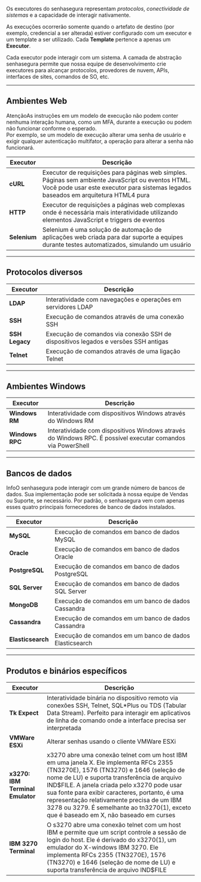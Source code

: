 Os executores do senhasegura representam *protocolos*, *conectividade de sistemas* e a capacidade de interagir nativamente.

As execuções ocorrerão somente quando o artefato de destino (por exemplo, credencial a ser alterada) estiver configurado com um executor e um template a ser utilizado. Cada **Template** pertence a apenas um **Executor**.

Cada executor pode interagir com um sistema. A camada de abstração senhasegura permite que nossa equipe de desenvolvimento crie executores para alcançar protocolos, provedores de nuvem, APIs, interfaces de sites, comandos de SO, etc.

  




---

## Ambientes Web

AtençãoAs instruções em um modelo de execução não podem conter nenhuma interação humana, como um MFA, durante a execução ou podem não funcionar conforme o esperado.  
Por exemplo, se um modelo de execução alterar uma senha de usuário e exigir qualquer autenticação multifator, a operação para alterar a senha não funcionará.



| Executor | Descrição |
| --- | --- |
| **cURL** | Executor de requisições para páginas web simples. Páginas sem ambiente JavaScript ou eventos HTML. Você pode usar este executor para sistemas legados baseados em arquitetura HTML4 pura |
| **HTTP** | Executor de requisições a páginas web complexas onde é necessária mais interatividade utilizando elementos JavaScript e triggers de eventos |
| **Selenium** | Selenium é uma solução de automação de aplicações web criada para dar suporte a equipes durante testes automatizados, simulando um usuário |



---

## Protocolos diversos



| Executor | Descrição |
| --- | --- |
| **LDAP** | Interatividade com navegações e operações em servidores LDAP |
| **SSH** | Execução de comandos através de uma conexão SSH |
| **SSH Legacy** | Execução de comandos via conexão SSH de dispositivos legados e versões SSH antigas |
| **Telnet** | Execução de comandos através de uma ligação Telnet |



---

## Ambientes Windows



| Executor | Descrição |
| --- | --- |
| **Windows RM** | Interatividade com dispositivos Windows através do Windows RM |
| **Windows RPC** | Interatividade com dispositivos Windows através do Windows RPC. É possível executar comandos via PowerShell |



---

## Bancos de dados

InfoO senhasegura pode interagir com um grande número de bancos de dados. Sua implementação pode ser solicitada à nossa equipe de Vendas ou Suporte, se necessário. Por padrão, o senhasegura vem com apenas esses quatro principais fornecedores de banco de dados instalados.



| Executor | Descrição |
| --- | --- |
| **MySQL** | Execução de comandos em banco de dados MySQL |
| **Oracle** | Execução de comandos em banco de dados Oracle |
| **PostgreSQL** | Execução de comandos em banco de dados PostgreSQL |
| **SQL Server** | Execução de comandos em banco de dados SQL Server |
| **MongoDB** | Execução de comandos em um banco de dados Cassandra |
| **Cassandra** | Execução de comandos em um banco de dados Cassandra |
| **Elasticsearch** | Execução de comandos em um banco de dados Elasticsearch |



---

## Produtos e binários específicos



| Executor | Descrição |
| --- | --- |
| **Tk Expect** | Interatividade binária no dispositivo remoto via conexões SSH, Telnet, SQL\*Plus ou TDS (Tabular Data Stream). Perfeito para interagir em aplicativos de linha de comando onde a interface precisa ser interpretada |
| **VMWare ESXi** | Alterar senhas usando o cliente VMWare ESXi |
| **x3270: IBM Terminal Emulator** | x3270 abre uma conexão telnet com um host IBM em uma janela X. Ele implementa RFCs 2355 (TN3270E), 1576 (TN3270\) e 1646 (seleção de nome de LU) e suporta transferência de arquivo IND$FILE. A janela criada pelo x3270 pode usar sua fonte para exibir caracteres, portanto, é uma representação relativamente precisa de um IBM 3278 ou 3279\. É semelhante ao tn3270(1\), exceto que é baseado em X, não baseado em curses |
| **IBM 3270 Terminal** | O s3270 abre uma conexão telnet com um host IBM e permite que um script controle a sessão de login do host. Ele é derivado do x3270(1\), um emulador do X\-windows IBM 3270\. Ele implementa RFCs 2355 (TN3270E), 1576 (TN3270\) e 1646 (seleção de nome de LU) e suporta transferência de arquivo IND$FILE |

  


